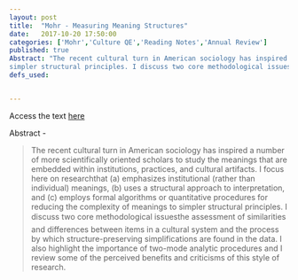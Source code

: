 ```yaml
---
layout: post
title:  "Mohr - Measuring Meaning Structures"
date:   2017-10-20 17:50:00
categories: ['Mohr','Culture QE','Reading Notes','Annual Review']
published: true
Abstract: "The recent cultural turn in American sociology has inspired a number of more scientifically oriented scholars to study the meanings that are embedded within institutions, practices, and cultural artifacts. I focus here on researchthat (a) emphasizes institutional (rather than individual) meanings, (b) uses a structural approach to interpretation, and (c) employs formal algorithms or quantitative procedures for reducing the complexity of meanings to
simpler structural principles. I discuss two core methodological issuesthe assessment of similarities and differences between items in a cultural system and the process by which structure-preserving simplifications are found in the data. I also highlight the importance of two-mode analytic procedures and I review some of the perceived benefits and criticisms of this style of research."
defs_used:


---
```

Access the text [here](https://www.google.com/url?sa=t&rct=j&q=&esrc=s&source=web&cd=1&cad=rja&uact=8&ved=0ahUKEwjc2tDdlYDXAhVlzFQKHSw0Ds4QFggrMAA&url=http%3A%2F%2Fwww.annualreviews.org%2Fdoi%2Fpdf%2F10.1146%2Fannurev.soc.24.1.345&usg=AOvVaw3WVFzwDw4lBfTTj-3r2RSZ)

Abstract -
>The recent cultural turn in American sociology has inspired a number of more scientifically oriented scholars to study the meanings that are embedded within institutions, practices, and cultural artifacts. I focus here on researchthat (a) emphasizes institutional (rather than individual) meanings, (b) uses a structural approach to interpretation, and (c) employs formal algorithms or quantitative procedures for reducing the complexity of meanings to
simpler structural principles. I discuss two core methodological issuesthe assessment of similarities and differences between items in a cultural system and the process by which structure-preserving simplifications are found in the data. I also highlight the importance of two-mode analytic procedures and I review some of the perceived benefits and criticisms of this style of research.
